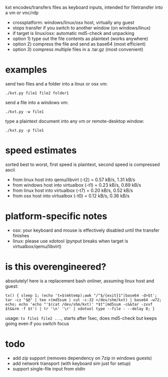 kxt encodes/transfers files as keyboard inputs, intended for filetransfer into a vm or vnc/rdp

* crossplatform: windows/linux/osx host, virtually any guest
* stops transfer if you switch to another window (on windows/linux)
* if target is linux/osx: automatic md5-check and unpacking
* option 1) type out the file contents as plaintext (works anywhere)
* option 2) compress the file and send as base64 (most efficient)
* option 3) compress multiple files in a .tar.gz (most convenient)

# examples

send two files and a folder into a linux or osx vm:

    ./kxt.py file1 file2 folder1

send a file into a windows vm:

    ./kxt.py -w file1

type a plaintext document into any vm or remote-desktop window:

    ./kxt.py -p file1

# speed estimates

sorted best to worst, first speed is plaintext, second speed is compressed ascii

* from linux host into qemu/libvirt (-t2) = 0.57 kB/s, 1.31 kB/s
* from windows host into virtualbox (-t1) = 0.23 kB/s, 0.89 kB/s
* from linux host into virtualbox (-t7) = 0.20 kB/s, 0.52 kB/s
* from osx host into virtualbox (-t0) = 0.12 kB/s, 0.36 kB/s

# platform-specific notes

* osx: your keyboard and mouse is effectively disabled until the transfer finishes
* linux: please use xdotool (pynput breaks when target is virtualbox/qemu/libvirt)

# is this overengineered?

absolutely! here is a replacement bash onliner, assuming linux host and guest:

    tx() { sleep 1; (echo 't=$(mktemp);awk "/^$/{exit}1"|base64 -d>$t'; tar -cz "$@" | tee >(md5sum | cut -c-32 >/dev/shm/kxt) | base64 -w72; echo; echo 'echo "'$(cat /dev/shm/kxt)' *$t"|md5sum -c&&tar -zxvf $t&&rm -f $t') | tr '\n' '\r' | xdotool type --file - --delay 8; }

usage: `tx file1 file2 ...`, starts after 1sec, does md5-check but keeps going even if you switch focus

# todo

* add zip support (removes dependency on 7zip in windows guests)
* add network transport (with keyboard sim just for setup)
* support single-file input from stdin
